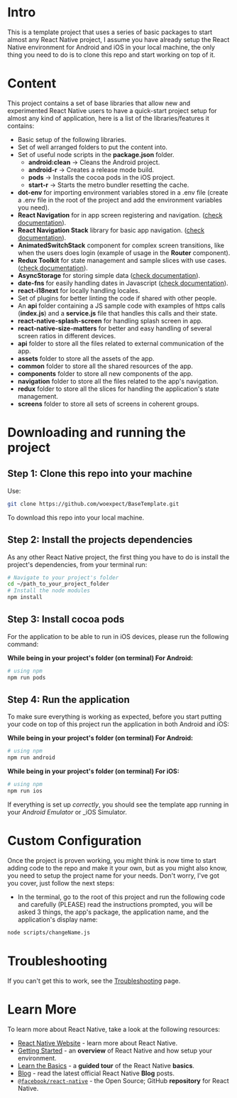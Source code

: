 # Intro

This is a template project that uses a series of basic packages to start almost any React Native project, I assume you have already setup the React Native environment for Android and iOS in your local machine, the only thing you need to do is to clone this repo and start working on top of it.

# Content
This project contains a set of base libraries that allow new and experimented React Native users to have a quick-start project setup for almost any kind of application, here is a list of the libraries/features it contains:

- Basic setup of the following libraries.
- Set of well arranged folders to put the content into.
- Set of useful node scripts in the **package.json** folder.
   - **android:clean** -> Cleans the Android project.
   - **android-r** -> Creates a release mode build.
   - **pods** -> Installs the cocoa pods in the iOS project.
   - **start-r** -> Starts the metro bundler resetting the cache.
- **dot-env** for importing environment variables stored in a .env file (create a .env file in the root of the project and add the environment variables you need).
- **React Navigation** for in app screen registering and navigation. ([check documentation](https://reactnavigation.org/docs/getting-started)).
- **React Navigation Stack** library for basic app navigation. ([check documentation](https://reactnavigation.org/docs/stack-navigator)).
- **AnimatedSwitchStack** component for complex screen transitions, like when the users does login (example of usage in the **Router** component).
- **Redux Toolkit** for state management and sample slices with use cases. ([check documentation](https://redux-toolkit.js.org/introduction/getting-started)).
- **AsyncStorage** for storing simple data ([check documentation](https://github.com/react-native-async-storage/async-storage)).
- **date-fns** for easily handling dates in Javascript ([check documentation](https://date-fns.org/docs/Getting-Started)).
- **react-i18next** for locally handling locales.
- Set of plugins for better linting the code if shared with other people.
- An **api** folder containing a JS sample code with examples of https calls (**index.js**) and a **service.js** file that handles this calls and their state.
- **react-native-splash-screen** for handling splash screen in app.
- **react-native-size-matters** for better and easy handling of several screen ratios in different devices.
- **api** folder to store all the files related to external communication of the app.
- **assets** folder to store all the assets of the app.
- **common** folder to store all the shared resources of the app.
- **components** folder to store all new components of the app.
- **navigation** folder to store all the files related to the app's navigation.
- **redux** folder to store all the slices for handling the application's state management.
- **screens** folder to store all sets of screens in coherent groups.


# Downloading and running the project

## Step 1: Clone this repo into your machine

Use:

```bash
git clone https://github.com/woexpect/BaseTemplate.git
```

To download this repo into your local machine.

## Step 2: Install the projects dependencies

As any other React Native project, the first thing you have to do is install the project's dependencies, from your terminal run:

```bash
# Navigate to your project's folder
cd ~/path_to_your_project_folder
# Install the node modules
npm install
```

## Step 3: Install cocoa pods 

For the application to be able to run in iOS devices, please run the following command:

**While being in your project's folder (on terminal) For Android:**
```bash
# using npm
npm run pods
```

## Step 4: Run the application

To make sure everything is working as expected, before you start putting your code on top of this project run the application in both Android and iOS:

**While being in your project's folder (on terminal) For Android:**
```bash
# using npm
npm run android
```

**While being in your project's folder (on terminal) For iOS:**
```bash
# using npm
npm run ios
```

If everything is set up _correctly_, you should see the template app running in your _Android Emulator_ or _iOS Simulator.

# Custom Configuration

Once the project is proven working, you might think is now time to start adding code to the repo and make it your own, but as you might also know, you need to setup the project name for your needs. Don't worry, I've got you cover, just follow the next steps:

- In the terminal, go to the root of this project and run the following code and carefully (PLEASE) read the instructions prompted, you will be asked 3 things, the app's package, the application name, and the application's display name:
```bash
node scripts/changeName.js
```

# Troubleshooting

If you can't get this to work, see the [Troubleshooting](https://reactnative.dev/docs/troubleshooting) page.

# Learn More

To learn more about React Native, take a look at the following resources:

- [React Native Website](https://reactnative.dev) - learn more about React Native.
- [Getting Started](https://reactnative.dev/docs/environment-setup) - an **overview** of React Native and how setup your environment.
- [Learn the Basics](https://reactnative.dev/docs/getting-started) - a **guided tour** of the React Native **basics**.
- [Blog](https://reactnative.dev/blog) - read the latest official React Native **Blog** posts.
- [`@facebook/react-native`](https://github.com/facebook/react-native) - the Open Source; GitHub **repository** for React Native.
